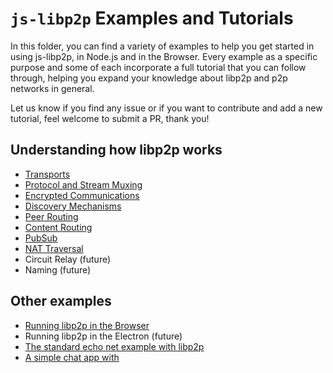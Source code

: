 # `js-libp2p` Examples and Tutorials

In this folder, you can find a variety of examples to help you get started in using js-libp2p, in Node.js and in the Browser. Every example as a specific purpose and some of each incorporate a full tutorial that you can follow through, helping you expand your knowledge about libp2p and p2p networks in general.

Let us know if you find any issue or if you want to contribute and add a new tutorial, feel welcome to submit a PR, thank you!

## Understanding how libp2p works

- [Transports](./transports)
- [Protocol and Stream Muxing](./protocol-and-stream-muxing)
- [Encrypted Communications](./encrypted-communications)
- [Discovery Mechanisms](./discovery-mechanisms)
- [Peer Routing](./peer-and-content-routing)
- [Content Routing](./peer-and-content-routing)
- [PubSub](./pubsub)
- [NAT Traversal](./nat-traversal)
- Circuit Relay (future)
- Naming (future)

## Other examples

- [Running libp2p in the Browser](./libp2p-in-the-browser)
- Running libp2p in the Electron (future)
- [The standard echo net example with libp2p](./echo)
- [A simple chat app with](./chat)
